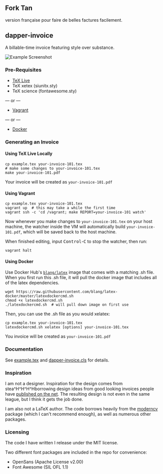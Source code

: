 ## Fork Tan

version française pour faire de belles factures facilement. 

## dapper-invoice

A billable-time invoice featuring style over substance.

![Example Screenshot](http://i.imgur.com/q78jtGu.png)

### Pre-Requisites

- [TeX Live](https://www.tug.org/texlive/acquire-netinstall.html)
- TeX xetex (siunitx.sty)
- TeX science (fontawesome.sty)

— or —

- [Vagrant](https://www.vagrantup.com/downloads.html)

— or —

- [Docker](https://www.docker.com/get-started)

### Generating an Invoice

#### Using TeX Live Locally

```
cp example.tex your-invoice-101.tex
# make some changes to your-invoice-101.tex
make your-invoice-101.pdf
```

Your invoice will be created as `your-invoice-101.pdf`

#### Using Vagrant

```
cp example.tex your-invoice-101.tex
vagrant up  # this may take a while the first time
vagrant ssh -c 'cd /vagrant; make REPORT=your-invoice-101 watch'
```

Now whenever you make changes to `your-invoice-101.tex` on your host machine,
the watcher inside the VM will automatically build `your-invoice-101.pdf`,
which will be saved back to the host machine.

When finished editing, input <kbd>Control</kbd>-<kbd>C</kbd> to stop the
watcher, then run:

```
vagrant halt
```

#### Using Docker

Use Docker Hub's [`blang/latex`](https://hub.docker.com/r/blang/latex/) image that comes with a matching .sh file.
When you first run this .sh file, it will pull the docker image that includes
all of the latex dependencies.

```
wget https://raw.githubusercontent.com/blang/latex-docker/master/latexdockercmd.sh
chmod +x latexdockercmd.sh
./latexdockercmd.sh  # will pull down image on first use
```

Then, you can use the .sh file as you would xelatex:

```
cp example.tex your-invoice-101.tex
latexdockercmd.sh xelatex [options] your-invoice-101.tex
```

You invoice will be created as `your-invoice-101.pdf`

### Documentation

See [example.tex](example.tex) and [dapper-invoice.cls](dapper-invoice.cls) for details.

### Inspiration

I am not a designer. Inspiration for the design comes from
stea^H^H^H^Hborrowing design ideas from good looking invoices people have
[published on the
net](http://www.smashingmagazine.com/2009/11/05/invoice-like-a-pro/). The
resulting design is not even in the same league, but I think it gets the job
done.

I am also not a LaTeX author. The code borrows heavily from the
[moderncv](https://launchpad.net/moderncv) package (which I can't recommend
enough), as well as numerous other packages.

### Licensing

The code I have written I release under the MIT license.

Two different font packages are included in the repo for convenience:

- OpenSans (Apache License v2.00)
- Font Awesome (SIL OFL 1.1)
